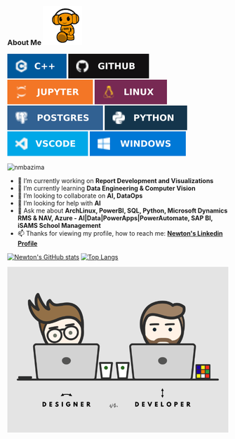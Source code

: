 ### About Me ![Newton](https://github.com/nmbazima/nmbazima.github.io/blob/master/assets/android.gif)
![C++](https://github.com/nmbazima/nmbazima.github.io/blob/master/assets/C%2B%2B.svg) ![Github](https://github.com/nmbazima/nmbazima.github.io/blob/master/assets/Github.svg) ![Jupyter](https://github.com/nmbazima/nmbazima.github.io/blob/master/assets/Jupyter.svg) ![Linux](https://github.com/nmbazima/nmbazima.github.io/blob/master/assets/LINUX.svg) ![Postgre](https://github.com/nmbazima/nmbazima.github.io/blob/master/assets/POSTGRE.svg) ![Python](https://github.com/nmbazima/nmbazima.github.io/blob/master/assets/PYTHON.svg) ![VSCODE](https://github.com/nmbazima/nmbazima.github.io/blob/master/assets/VSCODE.svg) ![WINDOWS](https://github.com/nmbazima/nmbazima.github.io/blob/master/assets/WINDOWS.svg)
<!--
**nmbazima/nmbazima** is a ✨ _special_ ✨ repository because its `README.md` (this file) appears on your GitHub profile.

Here are some ideas to get you started:
-->
<p align="left"> <img src="https://komarev.com/ghpvc/?username=nmbazima" alt="nmbazima" /> </p>

* 🔭 I’m currently working on **Report Development and Visualizations**
* 🌱 I’m currently learning **Data Engineering & Computer Vision**
* 👯 I’m looking to collaborate on **AI, DataOps**
* 🤔 I’m looking for help with **AI**
* 💬 Ask me about **ArchLinux, PowerBI, SQL, Python, Microsoft Dynamics RMS & NAV, Azure - AI|Data|PowerApps|PowerAutomate, SAP BI, iSAMS School Management**
* 📫 Thanks for viewing my profile, how to reach me: **[Newton's Linkedin Profile](https://www.linkedin.com/in/nmbazima/)**

[![Newton's GitHub stats](https://github-readme-stats.vercel.app/api?username=nmbazima&show_icons=true&theme=highcontrast)](https://github.com/nmbazima/github-readme-stats)  [![Top Langs](https://github-readme-stats.vercel.app/api/top-langs/?username=nmbazima&show_icons=true&theme=chartreuse-dark)](https://github.com/nmbazima/github-readme-stats)

<img align="center" src="./assets/diggi-media.gif" alt="gif">
